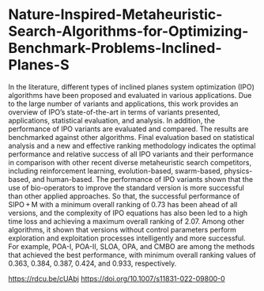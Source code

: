 # Nature-Inspired-Metaheuristic-Search-Algorithms-for-Optimizing-Benchmark-Problems-Inclined-Planes-S
In the literature, different types of inclined planes system optimization (IPO) algorithms have been proposed and evaluated in various applications. Due to the large number of variants and applications, this work provides an overview of IPO’s state-of-the-art in terms of variants presented, applications, statistical evaluation, and analysis. In addition, the performance of IPO variants are evaluated and compared. The results are benchmarked against other algorithms. Final evaluation based on statistical analysis and a new and effective ranking methodology indicates the optimal performance and relative success of all IPO variants and their performance in comparison with other recent diverse metaheuristic search competitors, including reinforcement learning, evolution-based, swarm-based, physics-based, and human-based. The performance of IPO variants shown that the use of bio-operators to improve the standard version is more successful than other applied approaches. So that, the successful performance of SIPO + M with a minimum overall ranking of 0.73 has been ahead of all versions, and the complexity of IPO equations has also been led to a high time loss and achieving a maximum overall ranking of 2.07. Among other algorithms, it shown that versions without control parameters perform exploration and exploitation processes intelligently and more successful. For example, POA-I, POA-II, SLOA, OPA, and CMBO are among the methods that achieved the best performance, with minimum overall ranking values of 0.363, 0.384, 0.387, 0.424, and 0.933, respectively.

https://rdcu.be/cUAbj
https://doi.org/10.1007/s11831-022-09800-0

